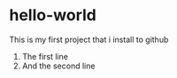 # hello-world
This is my first project that i install to github
1. The first line
2. And the second line
